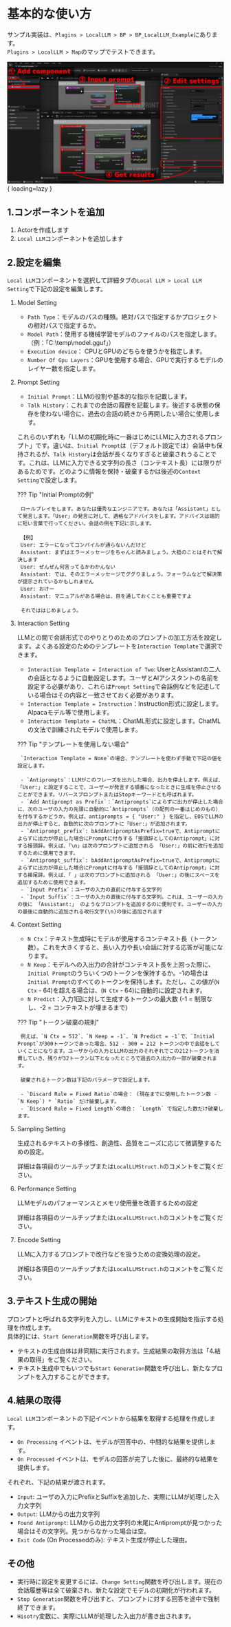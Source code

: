 # 基本的な使い方

サンプル実装は、`Plugins > LocalLLM > BP > BP_LocalLLM_Example`にあります。  
`Plugins > LocalLLM > Map`のマップでテストできます。

![](images/manual_en.png){ loading=lazy }  

## 1.コンポーネントを追加

1. Actorを作成します
2. `Local LLM`コンポーネントを追加します

## 2.設定を編集

`Local LLM`コンポーネントを選択して詳細タブの`Local LLM > Local LLM Setting`で下記の設定を編集します。

1. Model Setting

	- `Path Type`：モデルのパスの種類。絶対パスで指定するかプロジェクトの相対パスで指定するか。
	- `Model Path`：使用する機械学習モデルのファイルのパスを指定します。（例：「C:\temp\model.gguf」）
	- `Execution device`： CPUとGPUのどちらを使うかを指定します。
	- `Number Of Gpu Layers`：GPUを使用する場合、GPUで実行するモデルのレイヤー数を指定します。
	<!-- - `Main GPU`：GPUを使用し、PCに複数のGPUを搭載している場合、使用するGPUの番号を指定します。 -->

2. Prompt Setting

	- `Initial Prompt`：LLMの役割や基本的な指示を記載します。  
	- `Talk History`：これまでの会話の履歴を記載します。後述する状態の保存を使わない場合に、過去の会話の続きから再開したい場合に使用します。

	これらのいずれも「LLMの初期化時に一番はじめにLLMに入力されるプロンプト」です。違いは、`Initial Prompt`は（デフォルト設定では）会話中も保持されるが、`Talk History`は会話が長くなりすぎると破棄されうることです。これは、LLMに入力できる文字列の長さ（コンテキスト長）には限りがあるためです。どのように情報を保持・破棄するかは後述の`Context Setting`で設定します。

	??? Tip "Initial Promptの例"

		ロールプレイをします。あなたは優秀なエンジニアです。あなたは「Assistant」として発言します。「User」の発言に対して、適格なアドバイスをします。アドバイスは端的に短い言葉で行ってください。会話の例を下記に示します。

		【例】  
		User: エラーになってコンパイルが通らないんだけど  
		Assistant: まずはエラーメッセージをちゃんと読みましょう。大抵のことはそれで解決します  
		User: ぜんぜん何言ってるかわかんない  
		Assistant: では、そのエラーメッセージでググりましょう。フォーラムなどで解決策が提示されているかもしれません  
		User: おけー  
		Assistant: マニュアルがある場合は、目を通しておくことも重要ですよ

		それでははじめましょう。

3. Interaction Setting

	LLMとの間で会話形式でのやりとりのためのプロンプトの加工方法を設定します。よくある設定のためのテンプレートを`Interaction Template`で選択できます。

	- `Interaction Template = Interaction of Two`: UserとAssistantの二人の会話となるように自動設定します。ユーザとAIアシスタントの名前を設定する必要があり、これらは`Prompt Setting`で会話例などを記述している場合はその内容と一致させておく必要があります。
	- `Interaction Template = Instruction`：Instruction形式に設定します。Alpacaモデル等で使用します。
	- `Interaction Template = ChatML`：ChatML形式に設定します。ChatMLの文法で訓練されたモデルで使用します。

	??? Tip "テンプレートを使用しない場合"

		`Interaction Template = None`の場合、テンプレートを使わず手動で下記の値を設定します。

		- `Antiprompts`：LLMがこのフレーズを出力した場合、出力を停止します。例えば、「User:」と設定することで、ユーザーが発言する順番になったときに生成を停止させることができます。リバースプロンプトまたはStopキーワードとも呼ばれます。
		- `Add Antiprompt as Prefix`：`Antiprompts`によらずに出力が停止した場合に、次のユーザの入力の先頭に自動的に`Antiprompts`（の配列の一番はじめのもの）を付与するかどうか。例えば、antiprompts = { "User:" } を指定し、EOSでLLMの出力が停止すると、自動的に次のプロンプトに「User:」が追加されます。
		- `Antiprompt_prefix`: bAddAntipromptAsPrefix=trueで、Antipromptによらずに出力が停止した場合にPromptに付与する「接頭辞としてのAntiprompt」に対する接頭辞。例えば、「\n」は次のプロンプトに追加される 「User:」の前に改行を追加するために使用できます。
		- `Antiprompt_suffix`: bAddAntipromptAsPrefix=trueで、Antipromptによらずに出力が停止した場合にPromptに付与する「接頭辞としてのAntiprompt」に対する接尾辞。例えば、「 」は次のプロンプトに追加される 「User:」の後にスペースを追加するために使用できます。
		- `Input Prefix`：ユーザの入力の直前に付与する文字列
		- `Input Suffix`：ユーザの入力の直後に付与する文字列。これは、ユーザーの入力の後に 「Assistant:」 のようなプロンプトを追加するのに便利です。ユーザーの入力の最後に自動的に追加される改行文字(\n)の後に追加されます
		
4. Context Setting

	- `N Ctx`：テキスト生成時にモデルが使用するコンテキスト長（トークン数）。これを大きくすると、長い入力や長い会話に対する応答が可能になります。
	- `N Keep`：モデルへの入出力の合計がコンテキスト長を上回った際に、`Initial Prompt`のうちいくつのトークンを保持するか。-1の場合は`Initial Prompt`のすべてのトークンを保持します。ただし、この値が(`N Ctx` - 64)を超える場合は、(`N Ctx` - 64)に自動的に設定されます。
	- `N Predict`：入力1回に対して生成するトークンの最大数 (-1 = 制限なし、-2 = コンテキストが埋まるまで)

	??? Tip "トークン破棄の規則"

		例えば、`N Ctx = 512`、`N Keep = -1`、`N Predict = -1`で、`Initial Prompt`が300トークンであった場合、512 - 300 = 212 トークンの中で会話をしていくことになります。ユーザからの入力とLLMの出力のそれぞれでこの212トークンを消費していき、残りが32トークン以下となったところで過去の入出力の一部が破棄されます。

		破棄されるトークン数は下記のパラメータで設定します。

		- `Discard Rule = Fixed Ratio`の場合： (現在までに使用したトークン数 - `N Keep`) * `Ratio` だけ破棄します。
		- `Discard Rule = Fixed Length`の場合： `Length` で指定した数だけ破棄します。

5. Sampling Setting

	生成されるテキストの多様性、創造性、品質をニーズに応じて微調整するための設定。
	
	詳細は各項目のツールチップまたは`LocalLLMStruct.h`のコメントをご覧ください。

6. Performance Setting

	LLMモデルのパフォーマンスとメモリ使用量を改善するための設定
	
	詳細は各項目のツールチップまたは`LocalLLMStruct.h`のコメントをご覧ください。

7. Encode Setting

	LLMに入力するプロンプトで改行などを扱うための変換処理の設定。

	詳細は各項目のツールチップまたは`LocalLLMStruct.h`のコメントをご覧ください。

## 3.テキスト生成の開始

プロンプトと呼ばれる文字列を入力し、LLMにテキストの生成開始を指示する処理を作成します。  
具体的には、`Start Generation`関数を呼び出します。

- テキストの生成自体は非同期に実行されます。生成結果の取得方法は「4.結果の取得」をご覧ください。
- テキスト生成中でもいつでも`Start Generation`関数を呼び出し、新たなプロンプトを入力することができます。

## 4.結果の取得

`Local LLM`コンポーネントの下記イベントから結果を取得する処理を作成します。

- `On Processing` イベントは、モデルが回答中の、中間的な結果を提供します。
- `On Processed` イベントは、モデルの回答が完了した後に、最終的な結果を提供します。

それぞれ、下記の結果が渡されます。

- `Input`: ユーザの入力にPrefixとSuffixを追加した、実際にLLMが処理した入力文字列
- `Output`: LLMからの出力文字列
- `Found Antiprompt`: LLMからの出力文字列の末尾にAntipromptが見つかった場合はその文字列。見つからなかった場合は空。
- `Exit Code` (On Processedのみ): テキスト生成が停止した理由。

## その他

- 実行時に設定を変更するには、`Change Setting`関数を呼び出します。現在の会話履歴等は全て破棄され、新たな設定でモデルの初期化が行われます。
- `Stop Generation`関数を呼び出すと、プロンプトに対する回答を途中で強制終了できます。
- `Hisotry`変数に、実際にLLMが処理した入出力が書き出されます。